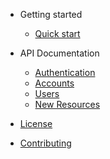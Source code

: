 - Getting started

  - [Quick start](README.md "How to get started")

- API Documentation
  - [Authentication](auth.md)
  - [Accounts](accounts.md)
  - [Users](users.md)
  - [New Resources](#)

- [License](#)
- [Contributing](#)
